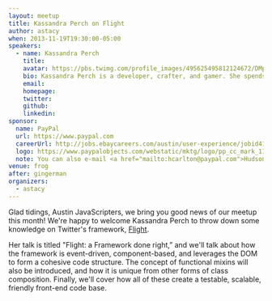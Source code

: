 ```yaml
---
layout: meetup
title: Kassandra Perch on Flight
author: astacy
when: 2013-11-19T19:30:00-05:00
speakers:
  - name: Kassandra Perch
    title:
    avatar: https://pbs.twimg.com/profile_images/495625495812124672/DMpIV0R9_400x400.jpeg
    bio: Kassandra Perch is a developer, crafter, and gamer. She spends her days at <a href="http://www.retailmenot.com">RetailMeNot</a>, as a front-end dev trying to make workflows easier and more efficient. She is a completely unrepentant JavaScript addict, and is especially interested in hardware hacking and Node.JS.
    email:
    homepage:
    twitter:
    github:
    linkedin:
sponsor:
  name: PayPal
  url: https://www.paypal.com
  careerUrl: http://jobs.ebaycareers.com/austin/user-experience/jobid4144667-mts-1-user-interface-engineer-paypal-jobs?ss=paid&&utm_source=JobSearchWidget&utm_medium=CareerSite&utm_campaign=TBWidgets
  logo: https://www.paypalobjects.com/webstatic/mktg/logo/pp_cc_mark_111x69.jpg
  note: You can also e-mail <a href="mailto:hcarlton@paypal.com">Hudson Carlton</a> if you are interested in working there.
venue: frog
after: gingerman
organizers:
  - astacy
---
```


Glad tidings, Austin JavaScripters, we bring you good news of our meetup this month! We're happy to welcome Kassandra Perch to throw down some knowledge on Twitter's framework, [Flight][1].

Her talk is titled "Flight: a Framework done right,” and we'll talk about how the framework is event-driven, component-based, and leverages the DOM to form a cohesive code structure. The concept of functional mixins will also be introduced, and how it is unique from other forms of class composition. Finally, we'll cover how all of these create a testable, scalable, friendly front-end code base.

[1]: http://twitter.github.io/flight/
